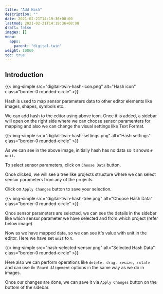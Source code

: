 ```yaml
---
title: "Add Hash"
description: ""
date: 2021-02-21T14:19:36+08:00
lastmod: 2021-02-21T14:19:36+08:00
draft: false
images: []
menu:
  apps:
    parent: "digital-twin"
weight: 10060
toc: true
---
```


## Introduction
{{< img-simple src="digital-twin-hash-icon.png" alt="Hash icon" class="border-0 rounded-circle" >}}

Hash is used to map sensor parameters data to other editor elements like images, shapes, symbols etc.

We can add hash to the editor using above icon. Once it is added, a sidebar will open on the right side where we can choose sensor paramenters for mapping and also we can change the visual settings like Text Format.

{{< img-simple src="digital-twin-hash-settings.png" alt="Hash settings" class="border-0 rounded-circle" >}}

As we can see in the above image, initially hash has no data so it shows `# unit`.

To select sensor parameters, click on `Choose Data` button.

Once clicked, we will see a tree like projects structure where we can select sensor parameters from any of the projects.

Click on `Apply Changes` button to save your selection.

{{< img-simple src="digital-twin-hash-tree.png" alt="Choose Hash Data" class="border-0 rounded-circle" >}}

Once sensor parameters are selected, we can see the details in the sidebar like which sensor parameter we have selected and from which project (refer below image).

Now as we have mapped data, so we can see it's value with unit in the editor. Here we have set `unit` to `V`.

{{< img-simple src="hash-selected-sensor.png" alt="Selected Hash Data" class="border-0 rounded-circle" >}}

Here also we can perform operations like `delete, drag, resize, rotate` and can use `On Board Alignment` options in the same way as we do in images.

Once our changes are done, we can save it via `Apply Changes` button on the bottom of the sidebar.